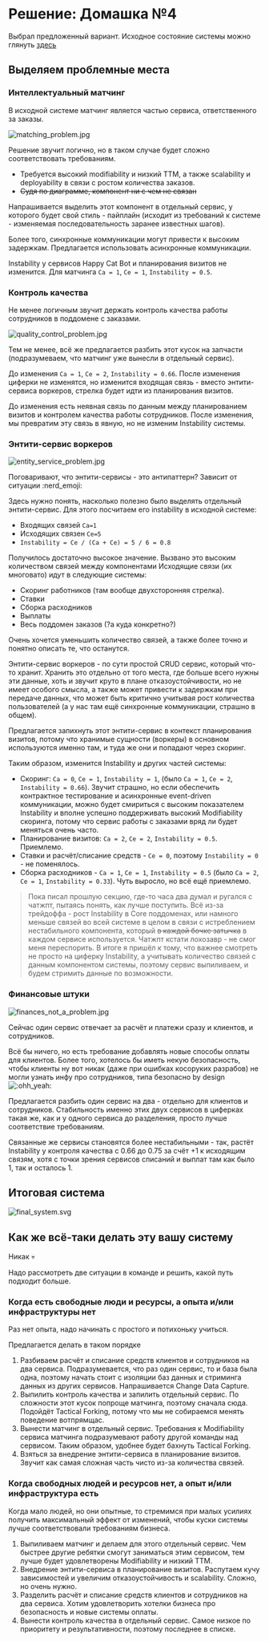 # Решение: Домашка №4

Выбрал предложенный вариант.
Исходное состояние системы можно глянуть [здесь](./materials/monolith_before.pdf)

## Выделяем проблемные места

### Интеллектуальный матчинг

В исходной системе матчинг является частью сервиса, ответственного за заказы.

![matching_problem.jpg](./materials/matching_problem.jpg)

Решение звучит логично, но в таком случае будет сложно соответствовать требованиям.

- Требуется высокий modifiability и низкий TTM,
  а также scalability и deployability в связи с ростом количества заказов.
- ~~Судя по диаграмме, компонент ни с чем не связан~~

Напрашивается выделить этот компонент в отдельный сервис,
у которого будет свой стиль - пайплайн
(исходит из требований к системе - изменяемая
последовательность заранее известных шагов).

Более того, синхронные коммуникации могут привести к высоким задержкам.
Предлагается использовать асинхронные коммуникации.

Instability у сервисов Happy Cat Bot и планирования визитов не изменится.
Для матчинга `Ca = 1`, `Ce = 1`, `Instability = 0.5`.

### Контроль качества

Не менее логичным звучит держать контроль качества работы сотрудников
в поддомене с заказами.

![quality_control_problem.jpg](./materials/quality_control_problem.jpg)

Тем не менее, всё же предлагается разбить этот кусок на запчасти
(подразумеваем, что матчинг уже вынесли в отдельный сервис).

До изменения `Ca = 1`, `Ce = 2`, `Instability = 0.66`.
После изменения циферки не изменятся, но изменится входящая связь - вместо
энтити-сервиса воркеров, стрелка будет идти из планирования визитов.

До изменения есть неявная связь по данным между планированием визитов и
контролем качества работы сотрудников.
После изменения, мы превратим эту связь в явную, но не изменим Instability системы.

### Энтити-сервис воркеров

![entity_service_problem.jpg](./materials/entity_service_problem.jpg)

Поговаривают, что энтити-сервисы - это антипаттерн?
Зависит от ситуации :nerd_emoji:

Здесь нужно понять, насколько полезно было выделять отдельный энтити-сервис.
Для этого посчитаем его instability в исходной системе:

- Входящих связей `Ca=1`
- Исходящих связен `Ce=5`
- `Instability = Ce / (Ca + Ce) = 5 / 6 = 0.8`

Получилось достаточно высокое значение.
Вызвано это высоким количеством связей между компонентами
Исходящие связи (их многовато) идут в следующие системы:

- Скоринг работников (там вообще двухсторонняя стрелка).
- Ставки
- Сборка расходников
- Выплаты
- Весь поддомен заказов (?а куда конкретно?)

Очень хочется уменьшить количество связей,
а также более точно и понятно описать те, что останутся.

Энтити-сервис воркеров - по сути простой CRUD сервис, который что-то хранит.
Хранить это отдельно от того места, где больше всего нужны эти данные,
хоть и звучит круто в плане отказоустойчивости,
но не имеет особого смысла, а также может привести к задержкам при передаче данных,
что может быть критично учитывая рост количества пользователей
(а у нас там ещё синхронные коммуникации, страшно в общем).

Предлагается запихнуть этот энтити-сервис в контекст планирования визитов,
потому что хранимые сущности (воркеры) в основном используются именно там,
и туда же они и попадают через скоринг.

Таким образом, изменится Instability и других частей системы:

- Скоринг: `Ca = 0`, `Ce = 1`, `Instability = 1`,
  (было `Ca = 1`, `Ce = 2`, `Instability = 0.66`).
  Звучит страшно, но если обеспечить контрактное тестирование и
  асинхронные event-driven коммуникации,
  можно будет смириться с высоким показателем Instability и вполне успешно
  поддерживать высокий Modifiability скоринга,
  потому что сервис работы с заказами вряд ли будет меняться очень часто.
- Планирование визитов: `Ca = 2`, `Ce = 2`, `Instability = 0.5`. Приемлемо.
- Ставки и расчёт/списание средств - `Ce = 0`,
  поэтому `Instability = 0` - не поменялось.
- Сборка расходников - `Ca = 1`, `Ce = 1`, `Instability = 0.5`
  (было `Ca = 2`, `Ce = 1`, `Instability = 0.33`).
  Чуть выросло, но всё ещё приемлемо.

> Пока писал прошлую секцию, где-то часа два думал и ругался с чатжпт,
  пытаясь понять, как лучше поступить.
  Всё из-за трейдоффа - рост Instability в Core поддоменах,
  или намного меньше связей во всей системе в целом
  в связи с истреблением нестабильного компонента,
  который ~~в каждой бочке затычка~~ в каждом сервисе используется.
  Чатжпт кстати лохозавр - не смог меня переспорить.
  В итоге я пришёл к тому, что важнее смотреть не просто на циферку Instability,
  а учитывать количество связей с данным компонентом системы,
  поэтому сервис выпиливаем, и будем стримить данные по возможности.

### Финансовые штуки

![finances_not_a_problem.jpg](./materials/finances_not_a_problem.jpg)

Сейчас один сервис отвечает за расчёт и платежи сразу и клиентов, и сотрудников.

Всё бы ничего, но есть требование добавлять новые способы оплаты для клиентов.
Более того, хотелось бы иметь некую безопасность,
чтобы клиенты ну вот никак (даже при ошибках косоруких разрабов)
не могли узнать инфу про сотрудников, типа безопасно by design ![:ohh_yeah:](https://steamcommunity-a.akamaihd.net/economy/emoticon/:ohh_yeah:)

Предлагается разбить один сервис на два - отдельно для клиентов и сотрудников.
Стабильность именно этих двух сервисов в циферках такая же,
как и у одного сервиса до разделения, просто лучше соответствие требованиям.

Связанные же сервисы становятся более нестабильными - так,
растёт Instability у контроля качества с 0.66 до 0.75 за счёт +1 к исходящим связям,
хотя с точки зрения сервисов списаний и выплат там как было 1, так и осталось 1.

## Итоговая система

![final_system.svg](./materials/final_system.svg)

## Как же всё-таки делать эту вашу систему

Никак 💀

Надо рассмотреть две ситуации в команде и решить, какой путь подходит больше.

### Когда есть свободные люди и ресурсы, а опыта и/или инфраструктуры нет

Раз нет опыта, надо начинать с простого и потихоньку учиться.

Предлагается делать в таком порядке

1. Разбиваем расчёт и списание средств клиентов и сотрудников на два сервиса.
    Подразумевается, что раз один сервис, то и база была одна,
    поэтому начать стоит с изоляции баз данных и стриминга данных из других сервисов.
    Напрашивается Change Data Capture.
2. Выпилить контроль качества и запилить отдельный сервис.
    По сложности этот кусок попроще матчинга, поэтому сначала сюда.
    Подойдёт Tactical Forking, потому что
    мы не собираемся менять поведение вотпрямщас.
3. Вынести матчинг в отдельный сервис.
    Требования к Modifiability сервиса матчинга подразумевают
    работу другой команды над сервисом.
    Таким образом, удобнее будет бахнуть Tactical Forking.
4. Взяться за внедрение энтити-сервиса в планирование визитов.
    Звучит как самая сложная часть чисто из-за количества связей.

### Когда свободных людей и ресурсов нет, а опыт и/или инфраструктура есть

Когда мало людей, но они опытные, то стремимся
при малых усилиях получить максимальный эффект от изменений, чтобы куски системы
лучше соответствовали требованиям бизнеса.

1. Выпиливаем матчинг и делаем для этого отдельный сервис.
    Чем быстрее другие ребятки смогут заниматься этим сервисом,
    тем лучше будет удовлетворены Modifiability и низкий TTM.
2. Внедрение энтити-сервиса в планирование визитов.
    Распутаем кучу зависимостей и увеличим отказоустойчивость и scalability.
    Сложно, но очень нужно.
3. Разделить расчёт и списание средств клиентов и сотрудников на два сервиса.
    Хотим удовлетворить хотелки бизнеса про безопасность и новые системы оплаты.
4. Вынести контроль качества в отдельный сервис.
    Самое низкое по приоритету и результативности, поэтому последнее в списке.

